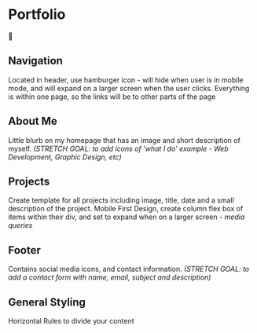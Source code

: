 # Portfolio

:raising_hand:

## Navigation
Located in header, use hamburger icon - will hide when user is in mobile mode, and will expand on a larger screen when the user clicks. 
Everything is within one page, so the links will be to other parts of the page

## About Me
Little blurb on my homepage that has an image and short description of myself. 
*(STRETCH GOAL: to add icons of 'what I do' example - Web Development, Graphic Design, etc)*

## Projects
Create template for all projects including image, title, date and a small description of the project. 
Mobile First Design, create column flex box of items within their div, and set to expand when on a larger screen - *media queries*

## Footer
Contains social media icons, and contact information.
*(STRETCH GOAL: to add a contact form with name, email, subject and description)*

## General Styling
Horizontal Rules to divide your content
